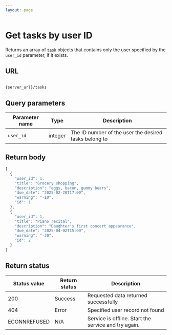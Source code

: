 ```yaml
---
layout: page
---
```


# Get tasks by user ID

Returns an array of [`task`](task.md) objects that contains only the user specified by the `user_id` parameter, if it exists.

## URL

```shell

{server_url}/tasks
```

## Query parameters

| Parameter name | Type | Description |
| -------------- | ------ | ------------ |
| `user_id` | integer | The ID number of the user the desired tasks belong to |

## Return body

```js
[
  {
    "user_id": 1,
    "title": "Grocery shopping",
    "description": "eggs, bacon, gummy bears",
    "due_date": "2025-02-20T17:00",
    "warning": "-10",
    "id": 1
  },
  {
    "user_id": 1,
    "title": "Piano recital",
    "description": "Daughter's first concert appearance",
    "due_date": "2025-04-02T15:00",
    "warning": "-30",
    "id": 2
  }
]
```

## Return status

| Status value | Return status | Description |
| ------------- | ----------- | ----------- |
| 200 | Success | Requested data returned successfully |
| 404 | Error | Specified user record not found |
|  ECONNREFUSED | N/A | Service is offline. Start the service and try again. |
